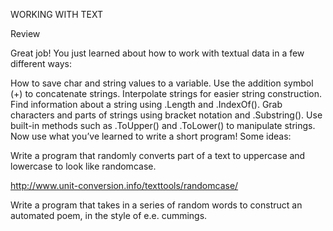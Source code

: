 WORKING WITH TEXT

Review

Great job! You just learned about how to work with textual data in a few different ways:

How to save char and string values to a variable.
Use the addition symbol (+) to concatenate strings.
Interpolate strings for easier string construction.
Find information about a string using .Length and .IndexOf().
Grab characters and parts of strings using bracket notation and .Substring().
Use built-in methods such as .ToUpper() and .ToLower() to manipulate strings.
Now use what you’ve learned to write a short program! Some ideas:

Write a program that randomly converts part of a text to uppercase and lowercase to look like randomcase.

http://www.unit-conversion.info/texttools/randomcase/

Write a program that takes in a series of random words to construct an automated poem, in the style of e.e. cummings.
